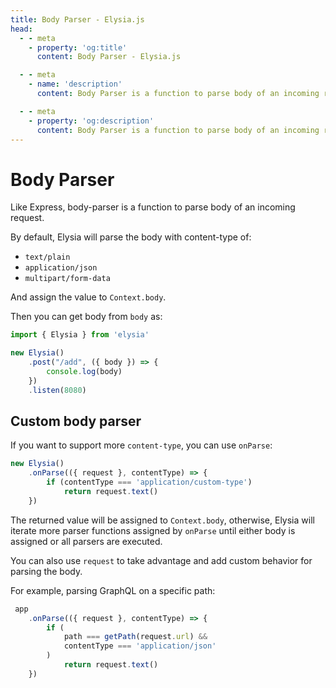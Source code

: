 ```yaml
---
title: Body Parser - Elysia.js
head:
  - - meta
    - property: 'og:title'
      content: Body Parser - Elysia.js

  - - meta
    - name: 'description'
      content: Body Parser is a function to parse body of an incoming request. By default, Elysia will parse the body with content-type of "text/plain", "application/json", and "multipart/form-data" then added the value to "Context.body" to be used in handler.

  - - meta
    - property: 'og:description'
      content: Body Parser is a function to parse body of an incoming request. By default, Elysia will parse the body with content-type of "text/plain", "application/json", and "multipart/form-data" then added the value to "Context.body" to be used in handler.
---
```


# Body Parser
Like Express, body-parser is a function to parse body of an incoming request.

By default, Elysia will parse the body with content-type of:
- `text/plain`
- `application/json`
- `multipart/form-data`

And assign the value to `Context.body`.

Then you can get body from `body` as:
```typescript
import { Elysia } from 'elysia'

new Elysia()
    .post("/add", ({ body }) => {
        console.log(body)
    })
    .listen(8080)
```

## Custom body parser
If you want to support more `content-type`, you can use `onParse`:

```typescript
new Elysia()
    .onParse(({ request }, contentType) => {
        if (contentType === 'application/custom-type')
            return request.text()
    })
```

The returned value will be assigned to `Context.body`, otherwise, Elysia will iterate more parser functions assigned by `onParse` until either body is assigned or all parsers are executed.

You can also use `request` to take advantage and add custom behavior for parsing the body.

For example, parsing GraphQL on a specific path:
```typescript
 app
    .onParse(({ request }, contentType) => {
        if (
            path === getPath(request.url) &&
            contentType === 'application/json'
        )
            return request.text()
    })
```
